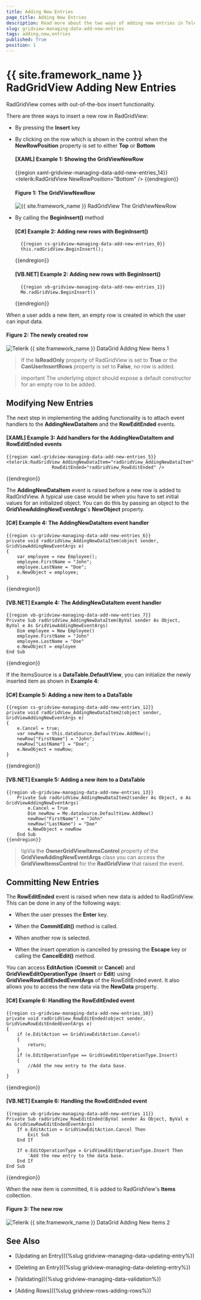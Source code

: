 ```yaml
---
title: Adding New Entries
page_title: Adding New Entries
description: Read more about the two ways of adding new entries in Telerik's {{ site.framework_name }} DataGrid - by pressing the Insert key or by calling the BeginInsert method.
slug: gridview-managing-data-add-new-entries
tags: adding,new,entries
published: True
position: 1
---
```


# {{ site.framework_name }} RadGridView Adding New Entries

RadGridView comes with out-of-the-box insert functionality.

There are three ways to insert a new row in RadGridView:

* By pressing the __Insert__ key

* By clicking on the row which is shown in the control when the **NewRowPosition** property is set to either **Top** or **Bottom**

	#### __[XAML] Example 1: Showing the GridViewNewRow__

	{{region xaml-gridview-managing-data-add-new-entries_14}}
		<telerik:RadGridView NewRowPosition="Bottom" />
	{{endregion}}

	#### __Figure 1: The GridViewNewRow__	![{{ site.framework_name }} RadGridView The GridViewNewRow](images/RadGridView_AddingNewItems_0.png)

* By calling the __BeginInsert()__ method

	#### __[C#] Example 2: Adding new rows with BeginInsert()__

		{{region cs-gridview-managing-data-add-new-entries_0}}
		this.radGridView.BeginInsert();
	{{endregion}}

	#### __[VB.NET] Example 2: Adding new rows with BeginInsert()__

		{{region vb-gridview-managing-data-add-new-entries_1}}
		Me.radGridView.BeginInsert()
	{{endregion}}

When a user adds a new item, an empty row is created in which the user can input data.

#### __Figure 2: The newly created row__

![Telerik {{ site.framework_name }} DataGrid Adding New Items 1](images/RadGridView_AddingNewItems_1.png)

>If the __IsReadOnly__ property of RadGridView is set to __True__ or the __CanUserInsertRows__ property is set to __False__, no row is added.

>important The underlying object should expose a default constructor for an empty row to be added.

## Modifying New Entries

The next step in implementing the adding functionality is to attach event handlers to the __AddingNewDataItem__ and the __RowEditEnded__ events.

#### __[XAML] Example 3: Add handlers for the AddingNewDataItem and RowEditEnded events__

	{{region xaml-gridview-managing-data-add-new-entries_5}}
	<telerik:RadGridView AddingNewDataItem="radGridView_AddingNewDataItem"
	                 RowEditEnded="radGridView_RowEditEnded" />
{{endregion}}

The __AddingNewDataItem__ event is raised before a new row is added to RadGridView. A typical use case would be when you have to set initial values for an initialized object. You can do this by passing an object to the __GridViewAddingNewEventArgs__'s **NewObject** property.

#### __[C#] Example 4: The AddingNewDataItem event handler__

	{{region cs-gridview-managing-data-add-new-entries_6}}
	private void radGridView_AddingNewDataItem(object sender, GridViewAddingNewEventArgs e)
	{
	    var employee = new Employee();
	    employee.FirstName = "John";
	    employee.LastName = "Doe";
	    e.NewObject = employee;
	}
{{endregion}}

#### __[VB.NET] Example 4: The AddingNewDataItem event handler__

	{{region vb-gridview-managing-data-add-new-entries_7}}
	Private Sub radGridView_AddingNewDataItem(ByVal sender As Object, ByVal e As GridViewAddingNewEventArgs)
	    Dim employee = New Employee()
	    employee.FirstName = "John"
	    employee.LastName = "Doe"
	    e.NewObject = employee
	End Sub
{{endregion}}

If the ItemsSource is a __DataTable.DefaultView__, you can initialize the newly inserted item as shown in **Example 4**:

#### __[C#] Example 5: Adding a new item to a DataTable__

	{{region cs-gridview-managing-data-add-new-entries_12}}
	private void radGridView_AddingNewDataItem2(object sender, GridViewAddingNewEventArgs e)
	{
	    e.Cancel = true;
	    var newRow = this.dataSource.DefaultView.AddNew();
	    newRow["FirstName"] = "John";
	    newRow["LastName"] = "Doe";
	    e.NewObject = newRow;
	}
{{endregion}}

#### __[VB.NET] Example 5: Adding a new item to a DataTable__

	{{region vb-gridview-managing-data-add-new-entries_13}}
		Private Sub radGridView_AddingNewDataItem2(sender As Object, e As GridViewAddingNewEventArgs)
		    e.Cancel = True
		    Dim newRow = Me.dataSource.DefaultView.AddNew()
		    newRow("FirstName") = "John"
		    newRow("LastName") = "Doe"
		    e.NewObject = newRow
		End Sub
	{{endregion}}

>tipVia the __OwnerGridViewItemsControl__ property of the __GridViewAddingNewEventArgs__ class you can access the __GridViewItemsControl__ for the __RadGridView__ that raised the event.

## Committing New Entries

The __RowEditEnded__ event is raised when new data is added to RadGridView. This can be done in any of the following ways: 

* When the user presses the __Enter__ key.

* When the __CommitEdit()__ method is called.

* When another row is selected.

* When the insert operation is cancelled by pressing the __Escape__ key or calling the __CancelEdit()__ method.

You can access __EditAction__ (__Commit__ or __Cancel__) and __GridViewEditOperationType__ (__Insert__ or __Edit__) using __GridViewRowEditEndedEventArgs__ of the RowEditEnded event. It also allows you to access the new data via the __NewData__ property.

#### __[C#] Example 6: Handling the RowEditEnded event__

	{{region cs-gridview-managing-data-add-new-entries_10}}
	private void radGridView_RowEditEnded(object sender, GridViewRowEditEndedEventArgs e)
	{
	    if (e.EditAction == GridViewEditAction.Cancel)
	    {
	        return;
	    }
	    if (e.EditOperationType == GridViewEditOperationType.Insert)
	    {
	        //Add the new entry to the data base.
	    }
	}
{{endregion}}

#### __[VB.NET] Example 6: Handling the RowEditEnded event__

	{{region vb-gridview-managing-data-add-new-entries_11}}
	Private Sub radGridView_RowEditEnded(ByVal sender As Object, ByVal e As GridViewRowEditEndedEventArgs)
	    If e.EditAction = GridViewEditAction.Cancel Then
	        Exit Sub
	    End If
	
	    If e.EditOperationType = GridViewEditOperationType.Insert Then
	        'Add the new entry to the data base.
	    End If
	End Sub
{{endregion}}

When the new item is committed, it is added to RadGridView's __Items__ collection.

#### __Figure 3: The new row__

![Telerik {{ site.framework_name }} DataGrid Adding New Items 2](images/RadGridView_AddingNewItems_2.png)

## See Also

 * [Updating an Entry]({%slug gridview-managing-data-updating-entry%})

 * [Deleting an Entry]({%slug gridview-managing-data-deleting-entry%})

 * [Validating]({%slug gridview-managing-data-validation%})

 * [Adding Rows]({%slug gridview-rows-adding-rows%})
